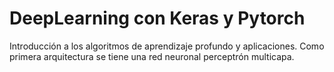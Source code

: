 # DeepLearning con Keras y Pytorch
Introducción a los algoritmos de aprendizaje profundo y aplicaciones.
Como primera arquitectura se tiene una red neuronal perceptrón multicapa.
